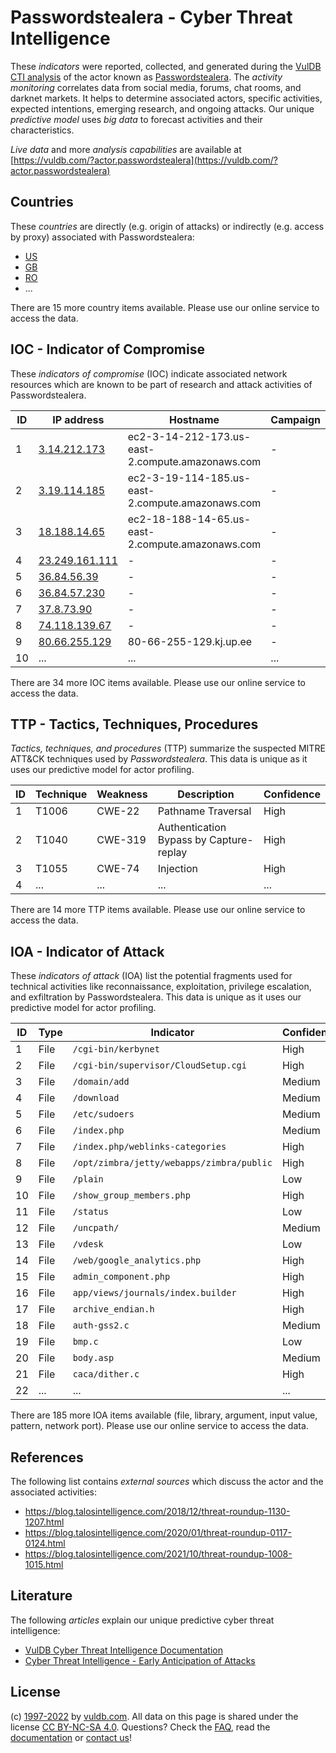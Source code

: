 # Passwordstealera - Cyber Threat Intelligence

These _indicators_ were reported, collected, and generated during the [VulDB CTI analysis](https://vuldb.com/?kb.cti) of the actor known as [Passwordstealera](https://vuldb.com/?actor.passwordstealera). The _activity monitoring_ correlates data from social media, forums, chat rooms, and darknet markets. It helps to determine associated actors, specific activities, expected intentions, emerging research, and ongoing attacks. Our unique _predictive model_ uses _big data_ to forecast activities and their characteristics.

_Live data_ and more _analysis capabilities_ are available at [https://vuldb.com/?actor.passwordstealera](https://vuldb.com/?actor.passwordstealera)

## Countries

These _countries_ are directly (e.g. origin of attacks) or indirectly (e.g. access by proxy) associated with Passwordstealera:

* [US](https://vuldb.com/?country.us)
* [GB](https://vuldb.com/?country.gb)
* [RO](https://vuldb.com/?country.ro)
* ...

There are 15 more country items available. Please use our online service to access the data.

## IOC - Indicator of Compromise

These _indicators of compromise_ (IOC) indicate associated network resources which are known to be part of research and attack activities of Passwordstealera.

ID | IP address | Hostname | Campaign | Confidence
-- | ---------- | -------- | -------- | ----------
1 | [3.14.212.173](https://vuldb.com/?ip.3.14.212.173) | ec2-3-14-212-173.us-east-2.compute.amazonaws.com | - | Medium
2 | [3.19.114.185](https://vuldb.com/?ip.3.19.114.185) | ec2-3-19-114-185.us-east-2.compute.amazonaws.com | - | Medium
3 | [18.188.14.65](https://vuldb.com/?ip.18.188.14.65) | ec2-18-188-14-65.us-east-2.compute.amazonaws.com | - | Medium
4 | [23.249.161.111](https://vuldb.com/?ip.23.249.161.111) | - | - | High
5 | [36.84.56.39](https://vuldb.com/?ip.36.84.56.39) | - | - | High
6 | [36.84.57.230](https://vuldb.com/?ip.36.84.57.230) | - | - | High
7 | [37.8.73.90](https://vuldb.com/?ip.37.8.73.90) | - | - | High
8 | [74.118.139.67](https://vuldb.com/?ip.74.118.139.67) | - | - | High
9 | [80.66.255.129](https://vuldb.com/?ip.80.66.255.129) | 80-66-255-129.kj.up.ee | - | High
10 | ... | ... | ... | ...

There are 34 more IOC items available. Please use our online service to access the data.

## TTP - Tactics, Techniques, Procedures

_Tactics, techniques, and procedures_ (TTP) summarize the suspected MITRE ATT&CK techniques used by _Passwordstealera_. This data is unique as it uses our predictive model for actor profiling.

ID | Technique | Weakness | Description | Confidence
-- | --------- | -------- | ----------- | ----------
1 | T1006 | CWE-22 | Pathname Traversal | High
2 | T1040 | CWE-319 | Authentication Bypass by Capture-replay | High
3 | T1055 | CWE-74 | Injection | High
4 | ... | ... | ... | ...

There are 14 more TTP items available. Please use our online service to access the data.

## IOA - Indicator of Attack

These _indicators of attack_ (IOA) list the potential fragments used for technical activities like reconnaissance, exploitation, privilege escalation, and exfiltration by Passwordstealera. This data is unique as it uses our predictive model for actor profiling.

ID | Type | Indicator | Confidence
-- | ---- | --------- | ----------
1 | File | `/cgi-bin/kerbynet` | High
2 | File | `/cgi-bin/supervisor/CloudSetup.cgi` | High
3 | File | `/domain/add` | Medium
4 | File | `/download` | Medium
5 | File | `/etc/sudoers` | Medium
6 | File | `/index.php` | Medium
7 | File | `/index.php/weblinks-categories` | High
8 | File | `/opt/zimbra/jetty/webapps/zimbra/public` | High
9 | File | `/plain` | Low
10 | File | `/show_group_members.php` | High
11 | File | `/status` | Low
12 | File | `/uncpath/` | Medium
13 | File | `/vdesk` | Low
14 | File | `/web/google_analytics.php` | High
15 | File | `admin_component.php` | High
16 | File | `app/views/journals/index.builder` | High
17 | File | `archive_endian.h` | High
18 | File | `auth-gss2.c` | Medium
19 | File | `bmp.c` | Low
20 | File | `body.asp` | Medium
21 | File | `caca/dither.c` | High
22 | ... | ... | ...

There are 185 more IOA items available (file, library, argument, input value, pattern, network port). Please use our online service to access the data.

## References

The following list contains _external sources_ which discuss the actor and the associated activities:

* https://blog.talosintelligence.com/2018/12/threat-roundup-1130-1207.html
* https://blog.talosintelligence.com/2020/01/threat-roundup-0117-0124.html
* https://blog.talosintelligence.com/2021/10/threat-roundup-1008-1015.html

## Literature

The following _articles_ explain our unique predictive cyber threat intelligence:

* [VulDB Cyber Threat Intelligence Documentation](https://vuldb.com/?kb.cti)
* [Cyber Threat Intelligence - Early Anticipation of Attacks](https://www.scip.ch/en/?labs.20201022)

## License

(c) [1997-2022](https://vuldb.com/?kb.changelog) by [vuldb.com](https://vuldb.com/?kb.about). All data on this page is shared under the license [CC BY-NC-SA 4.0](https://creativecommons.org/licenses/by-nc-sa/4.0/). Questions? Check the [FAQ](https://vuldb.com/?kb.faq), read the [documentation](https://vuldb.com/?kb) or [contact us](https://vuldb.com/?contact)!
